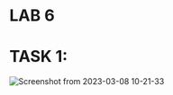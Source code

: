 # LAB 6

# TASK 1:
![Screenshot from 2023-03-08 10-21-33](https://user-images.githubusercontent.com/123716596/223626462-6d9cb67c-a918-4aba-b013-d810a8f3f684.png)

